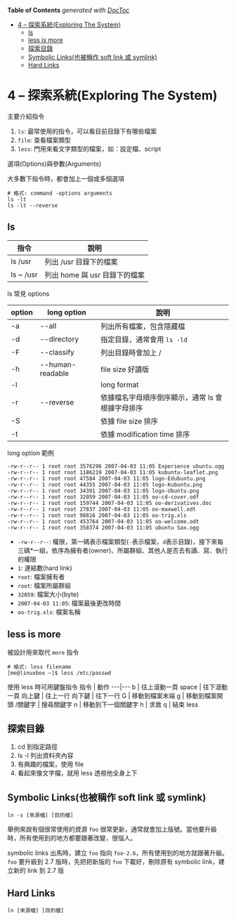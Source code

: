 <!-- START doctoc generated TOC please keep comment here to allow auto update -->
<!-- DON'T EDIT THIS SECTION, INSTEAD RE-RUN doctoc TO UPDATE -->
**Table of Contents**  *generated with [DocToc](https://github.com/thlorenz/doctoc)*

- [4 – 探索系統(Exploring The System)](#4--%E6%8E%A2%E7%B4%A2%E7%B3%BB%E7%B5%B1exploring-the-system)
  - [ls](#ls)
  - [less is more](#less-is-more)
  - [探索目錄](#%E6%8E%A2%E7%B4%A2%E7%9B%AE%E9%8C%84)
  - [Symbolic Links(也被稱作 soft link 或 symlink)](#symbolic-links%E4%B9%9F%E8%A2%AB%E7%A8%B1%E4%BD%9C-soft-link-%E6%88%96-symlink)
  - [Hard Links](#hard-links)

<!-- END doctoc generated TOC please keep comment here to allow auto update -->

# 4 – 探索系統(Exploring The System)

主要介紹指令

1. `ls`: 最常使用的指令，可以看目前目錄下有哪些檔案
1. `file`: 查看檔案類型
1. `less`: 門用來看文字類型的檔案，如：設定檔、script

選項(Options)與參數(Arguments)

大多數下指令時，都會加上一個或多個選項

```shell
# 格式: command -options arguments
ls -lt
ls -lt --reverse
```

## ls

指令 | 說明
---|---
ls /usr | 列出 /usr 目錄下的檔案
ls ~ /usr | 列出 home 與 usr 目錄下的檔案

ls 常見 options

option | long option | 說明
---|---|---
-a | --all | 列出所有檔案，包含隱藏檔
-d | --directory | 指定目錄，通常會用 `ls -ld`
-F | --classify | 列出目錄時會加上 /
-h | --human-readable | file size 好讀版
-l | | long format
-r | --reverse | 依據檔名字母順序倒序顯示，通常 ls 會根據字母排序
-S | | 依據 file size 排序
-t | | 依據 modification time 排序

long option 範例

```shell
-rw-r--r-- 1 root root 3576296 2007-04-03 11:05 Experience ubuntu.ogg
-rw-r--r-- 1 root root 1186219 2007-04-03 11:05 kubuntu-leaflet.png
-rw-r--r-- 1 root root 47584 2007-04-03 11:05 logo-Edubuntu.png
-rw-r--r-- 1 root root 44355 2007-04-03 11:05 logo-Kubuntu.png
-rw-r--r-- 1 root root 34391 2007-04-03 11:05 logo-Ubuntu.png
-rw-r--r-- 1 root root 32059 2007-04-03 11:05 oo-cd-cover.odf
-rw-r--r-- 1 root root 159744 2007-04-03 11:05 oo-derivatives.doc
-rw-r--r-- 1 root root 27837 2007-04-03 11:05 oo-maxwell.odt
-rw-r--r-- 1 root root 98816 2007-04-03 11:05 oo-trig.xls
-rw-r--r-- 1 root root 453764 2007-04-03 11:05 oo-welcome.odt
-rw-r--r-- 1 root root 358374 2007-04-03 11:05 ubuntu Sax.ogg
```

* `-rw-r--r--`: 權限，第一碼表示檔案類型(`-`表示檔案，`d`表示目錄)，接下來每三碼*一組，依序為擁有者(owner)、所屬群組、其他人是否去有讀、寫、執行的權限
* `1`: 連結數(hard link)
* `root`: 檔案擁有者
* `root`: 檔案所屬群組
* `32059`: 檔案大小(byte)
* `2007-04-03 11:05`: 檔案最後更改時間
* `oo-trig.xls`: 檔案名稱

## less is more

被設計用來取代 `more` 指令

```shell
# 格式: less filename
[me@linuxbox ~]$ less /etc/passwd
```

使用 less 時可用鍵盤指令
指令 | 動作
---|---
b | 往上滾動一頁
space | 往下滾動一頁
向上鍵 | 往上一行
向下鍵 | 往下一行
G | 移動到檔案末端
g | 移動到檔案開頭
/關鍵字 | 搜尋關鍵字
n | 移動到下一個關鍵字
h | 求救
q | 結束 less

## 探索目錄

1. cd 到指定路徑
2. ls -l 列出資料夾內容
3. 有興趣的檔案，使用 file
4. 看起來像文字檔，就用 less 透視他全身上下

## Symbolic Links(也被稱作 soft link 或 symlink)

`ln -s [來源檔] [目的檔]`

舉例來說有個很常使用的資源 `foo` 很常更新，通常就會加上版號。當他要升級時，所有使用到的地方都要跟著改變，很惱人。

symbolic links 出馬時，建立 `foo` 指向 `foo-2.6`，所有使用到的地方就跟著升級。`foo` 要升級到 2.7 版時，先把把新版的 `foo` 下載好，刪除原有 symbolic link，建立新的 link 到 2.7 版

## Hard Links

`ln [來源檔] [目的檔]`